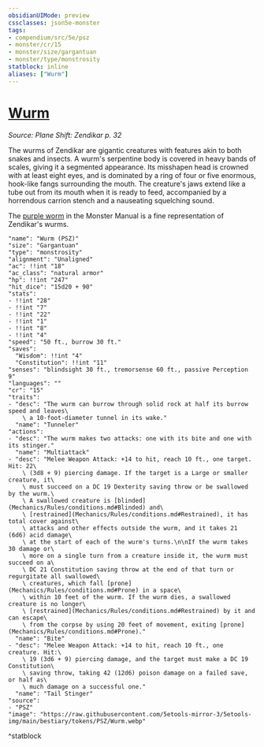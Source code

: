 ```yaml
---
obsidianUIMode: preview
cssclasses: json5e-monster
tags:
- compendium/src/5e/psz
- monster/cr/15
- monster/size/gargantuan
- monster/type/monstrosity
statblock: inline
aliases: ["Wurm"]
---
```

# [Wurm](Mechanics\bestiary\monstrosity/wurm-psz.md)
*Source: Plane Shift: Zendikar p. 32*  

The wurms of Zendikar are gigantic creatures with features akin to both snakes and insects. A wurm's serpentine body is covered in heavy bands of scales, giving it a segmented appearance. Its misshapen head is crowned with at least eight eyes, and is dominated by a ring of four or five enormous, hook-like fangs surrounding the mouth. The creature's jaws extend like a tube out from its mouth when it is ready to feed, accompanied by a horrendous carrion stench and a nauseating squelching sound.

The [purple worm](Mechanics/bestiary/monstrosity/purple-worm.md) in the Monster Manual is a fine representation of Zendikar's wurms.

```statblock
"name": "Wurm (PSZ)"
"size": "Gargantuan"
"type": "monstrosity"
"alignment": "Unaligned"
"ac": !!int "18"
"ac_class": "natural armor"
"hp": !!int "247"
"hit_dice": "15d20 + 90"
"stats":
- !!int "28"
- !!int "7"
- !!int "22"
- !!int "1"
- !!int "8"
- !!int "4"
"speed": "50 ft., burrow 30 ft."
"saves":
  "Wisdom": !!int "4"
  "Constitution": !!int "11"
"senses": "blindsight 30 ft., tremorsense 60 ft., passive Perception 9"
"languages": ""
"cr": "15"
"traits":
- "desc": "The wurm can burrow through solid rock at half its burrow speed and leaves\
    \ a 10-foot-diameter tunnel in its wake."
  "name": "Tunneler"
"actions":
- "desc": "The wurm makes two attacks: one with its bite and one with its stinger."
  "name": "Multiattack"
- "desc": "Melee Weapon Attack: +14 to hit, reach 10 ft., one target. Hit: 22\
    \ (3d8 + 9) piercing damage. If the target is a Large or smaller creature, it\
    \ must succeed on a DC 19 Dexterity saving throw or be swallowed by the wurm.\
    \ A swallowed creature is [blinded](Mechanics/Rules/conditions.md#Blinded) and\
    \ [restrained](Mechanics/Rules/conditions.md#Restrained), it has total cover against\
    \ attacks and other effects outside the wurm, and it takes 21 (6d6) acid damage\
    \ at the start of each of the wurm's turns.\n\nIf the wurm takes 30 damage or\
    \ more on a single turn from a creature inside it, the wurm must succeed on a\
    \ DC 21 Constitution saving throw at the end of that turn or regurgitate all swallowed\
    \ creatures, which fall [prone](Mechanics/Rules/conditions.md#Prone) in a space\
    \ within 10 feet of the wurm. If the wurm dies, a swallowed creature is no longer\
    \ [restrained](Mechanics/Rules/conditions.md#Restrained) by it and can escape\
    \ from the corpse by using 20 feet of movement, exiting [prone](Mechanics/Rules/conditions.md#Prone)."
  "name": "Bite"
- "desc": "Melee Weapon Attack: +14 to hit, reach 10 ft., one creature. Hit:\
    \ 19 (3d6 + 9) piercing damage, and the target must make a DC 19 Constitution\
    \ saving throw, taking 42 (12d6) poison damage on a failed save, or half as\
    \ much damage on a successful one."
  "name": "Tail Stinger"
"source":
- "PSZ"
"image": "https://raw.githubusercontent.com/5etools-mirror-3/5etools-img/main/bestiary/tokens/PSZ/Wurm.webp"
```
^statblock